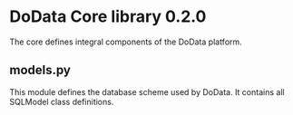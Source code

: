 # DoData Core library 0.2.0

The core defines integral components of the DoData platform.

## models.py

This module defines the database scheme used by DoData. It contains all SQLModel class definitions.
